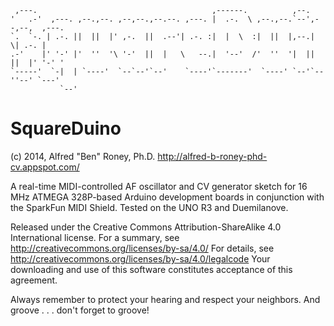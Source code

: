 
     ,---.                                       ,------.          ,--.   
    '   .-'  ,---. ,--.,--. ,--,--.,--.--. ,---. |  .-.  \ ,--.,--.`--',--,--,  ,---.
    `.  `-. | .-. ||  ||  |' ,-.  ||  .--'| .-. :|  |  \  :|  ||  |,--.|      \| .-. |
    .-'    |' '-' |'  ''  '\ '-'  ||  |   \   --.|  '--'  /'  ''  '|  ||  ||  |' '-' '
    `-----'  `-|  | `----'  `--`--'`--'    `----'`-------'  `----' `--'`--''--' `---'
               `--'

SquareDuino
===========
(c) 2014, Alfred "Ben" Roney, Ph.D.
http://alfred-b-roney-phd-cv.appspot.com/

A real-time MIDI-controlled AF oscillator and CV generator sketch for
16 MHz ATMEGA 328P-based Arduino development boards in conjunction with
the SparkFun MIDI Shield. Tested on the UNO R3 and Duemilanove.
 
Released under the Creative Commons Attribution-ShareAlike 4.0 International
license. For a summary, see http://creativecommons.org/licenses/by-sa/4.0/
For details, see http://creativecommons.org/licenses/by-sa/4.0/legalcode
Your downloading and use of this software constitutes acceptance of this
agreement.

Always remember to protect your hearing and respect your neighbors.
And groove . . . don't forget to groove!

